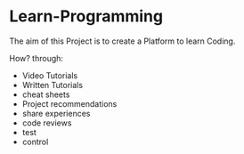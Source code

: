# Learn-Programming

The aim of this Project is to create a Platform to learn Coding.

How? through:
* Video Tutorials
* Written Tutorials
* cheat sheets
* Project recommendations
* share experiences
* code reviews
* test
* control
